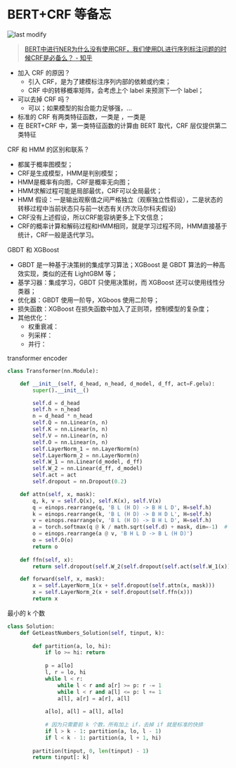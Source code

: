 BERT+CRF 等备忘
===
<!--START_SECTION:badge-->

![last modify](https://img.shields.io/static/v1?label=last%20modify&message=2025-07-08%2016%3A53%3A13&color=yellowgreen&style=flat-square)

<!--END_SECTION:badge-->
> [ BERT中进行NER为什么没有使用CRF，我们使用DL进行序列标注问题的时候CRF是必备么？ - 知乎](https://www.zhihu.com/question/358892919)
- 加入 CRF 的原因？
    - 引入 CRF，是为了建模标注序列内部的依赖或约束；
    - CRF 中的转移概率矩阵，会考虑上个 label 来预测下一个 label；
- 可以去掉 CRF 吗？
    - 可以；如果模型的拟合能力足够强，...
- 标准的 CRF 有两类特征函数，一类是 ，一类是
- 在 BERT+CRF 中，第一类特征函数的计算由 BERT 取代，CRF 层仅提供第二类特征


CRF 和 HMM 的区别和联系？
- 都属于概率图模型；
- CRF是生成模型，HMM是判别模型；
- HMM是概率有向图，CRF是概率无向图；
- HMM求解过程可能是局部最优，CRF可以全局最优；
- HMM 假设：一是输出观察值之间严格独立（观察独立性假设），二是状态的转移过程中当前状态只与前一状态有关(齐次马尔科夫假设)
- CRF没有上述假设，所以CRF能容纳更多上下文信息；
- CRF的概率计算和解码过程和HMM相同，就是学习过程不同，HMM直接基于统计，CRF一般是迭代学习。


GBDT 和 XGBoost
- GBDT 是一种基于决策树的集成学习算法；XGBoost 是 GBDT 算法的一种高效实现，类似的还有 LightGBM 等；
- 基学习器：集成学习，GBDT 只使用决策树，而 XGBoost 还可以使用线性分类器；
- 优化器：GBDT 使用一阶导，XGboos 使用二阶导；
- 损失函数：XGBoost 在损失函数中加入了正则项，控制模型的复杂度；
- 其他优化：
    - 权重衰减：
    - 列采样：
    - 并行：


transformer encoder



```python
class Transformer(nn.Module):

    def __init__(self, d_head, n_head, d_model, d_ff, act=F.gelu):
        super().__init__()

        self.d = d_head
        self.h = n_head
        n = d_head * n_head
        self.Q = nn.Linear(n, n)
        self.K = nn.Linear(n, n)
        self.V = nn.Linear(n, n)
        self.O = nn.Linear(n, n)
        self.LayerNorm_1 = nn.LayerNorm(n)
        self.LayerNorm_2 = nn.LayerNorm(n)
        self.W_1 = nn.Linear(d_model, d_ff)
        self.W_2 = nn.Linear(d_ff, d_model)
        self.act = act
        self.dropout = nn.Dropout(0.2)

    def attn(self, x, mask):
        q, k, v = self.Q(x), self.K(x), self.V(x)
        q = einops.rearrange(q, 'B L (H D) -> B H L D', H=self.h)
        k = einops.rearrange(k, 'B L (H D) -> B H D L', H=self.h)
        v = einops.rearrange(v, 'B L (H D) -> B H L D', H=self.h)
        a = torch.softmax(q @ k / math.sqrt(self.d) + mask, dim=-1)  # [B H L L]
        o = einops.rearrange(a @ v, 'B H L D -> B L (H D)')
        o = self.O(o)
        return o
    
    def ffn(self, x):
        return self.dropout(self.W_2(self.dropout(self.act(self.W_1(x)))))

    def forward(self, x, mask):
        x = self.LayerNorm_1(x + self.dropout(self.attn(x, mask)))
        x = self.LayerNorm_2(x + self.dropout(self.ffn(x)))
        return x
```

最小的 k 个数
```python
class Solution:
    def GetLeastNumbers_Solution(self, tinput, k):
        
        def partition(a, lo, hi):
            if lo >= hi: return 
            
            p = a[lo]
            l, r = lo, hi
            while l < r:
                while l < r and a[r] >= p: r -= 1
                while l < r and a[l] <= p: l += 1
                a[l], a[r] = a[r], a[l]
            
            a[lo], a[l] = a[l], a[lo]
            
            # 因为只需要前 k 个数，所有加上 if，去掉 if 就是标准的快排
            if l > k - 1: partition(a, lo, l - 1)
            if l < k - 1: partition(a, l + 1, hi)
        
        partition(tinput, 0, len(tinput) - 1)
        return tinput[: k]
```
